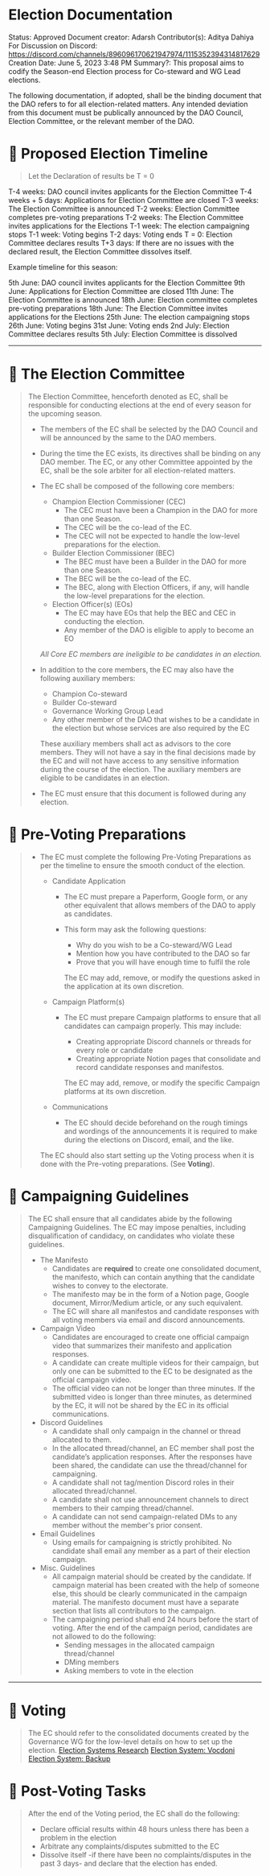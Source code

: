 # Election Documentation

Status: Approved
Document creator: Adarsh
Contributor(s): Aditya Dahiya
For Discussion on Discord: https://discord.com/channels/896096170621947974/1115352394314817629
Creation Date: June 5, 2023 3:48 PM
Summary?: This proposal aims to codify the Season-end Election process for Co-steward and WG Lead elections.

The following documentation, if adopted, shall be the binding document that the DAO refers to for all election-related matters. Any intended deviation from this document must be publically announced by the DAO Council, Election Committee, or the relevant member of the DAO.  

# 💭 Proposed Election Timeline

> Let the Declaration of results be T = 0

T-4 weeks: DAO council invites applicants for the Election Committee
T-4 weeks + 5 days: Applications for Election Committee are closed
T-3 weeks: The Election Committee is announced
T-2 weeks: Election Committee completes pre-voting preparations
T-2 weeks: The Election Committee invites applications for the Elections
T-1 week: The election campaigning stops
T-1 week: Voting begins
T-2 days: Voting ends
T = 0: Election Committee declares results 
T+3 days: If there are no issues with the declared result, the Election Committee dissolves itself.

Example timeline for this season:

5th June: DAO council invites applicants for the Election Committee
9th June: Applications for Election Committee are closed
11th June: The Election Committee is announced
18th June: Election committee completes pre-voting preparations
18th June: The Election Committee invites applications for the Elections
25th June: The election campaigning stops
26th June: Voting begins
31st June: Voting ends
2nd July: Election Committee declares results 
5th July: Election Committee is dissolved
> 

---

# 💭 The Election Committee

> 
> 
> 
> The Election Committee, henceforth denoted as EC, shall be responsible for conducting elections at the end of every season for the upcoming season.
> 
> - The members of the EC shall be selected by the DAO Council and will be announced by the same to the DAO members.
> - During the time the EC exists, its directives shall be binding on any DAO member. The EC, or any other Committee appointed by the EC, shall be the sole arbiter for all election-related matters.
> - The EC shall be composed of the following core members:
>     - Champion Election Commissioner (CEC)
>         - The CEC must have been a Champion in the DAO for more than one Season.
>         - The CEC will be the co-lead of the EC.
>         - The CEC will not be expected to handle the low-level preparations for the election.
>     - Builder Election Commissioner (BEC)
>         - The BEC must have been a Builder in the DAO for more than one Season.
>         - The BEC will be the co-lead of the EC.
>         - The BEC, along with Election Officers, if any, will handle the low-level preparations for the election.
>     - Election Officer(s) (EOs)
>         - The EC may have EOs that help the BEC and CEC in conducting the election.
>         - Any member of the DAO is eligible to apply to become an EO
>     
>     *All Core EC members are ineligible to be candidates in an election.*
>     
> - In addition to the core members, the EC may also have the following auxiliary members:
>     - Champion Co-steward
>     - Builder Co-steward
>     - Governance Working Group Lead
>     - Any other member of the DAO that wishes to be a candidate in the election but whose services are also required by the EC
>     
>     These auxiliary members shall act as advisors to the core members. They will not have a say in the final decisions made by the EC and will not have access to any sensitive information during the course of the election. The auxiliary members are eligible to be candidates in an election. 
>     
> - The EC must ensure that this document is followed during any election.

# 💭 Pre-Voting Preparations

> 
> 
> - The EC must complete the following Pre-Voting Preparations as per the timeline to ensure the smooth conduct of the election.
>     - Candidate Application
>         - The EC must prepare a Paperform, Google form, or any other equivalent that allows members of the DAO to apply as candidates.
>         - This form may ask the following questions:
>             - Why do you wish to be a Co-steward/WG Lead
>             - Mention how you have contributed to the DAO so far
>             - Prove that you will have enough time to fulfil the role
>             
>             The EC may add, remove, or modify the questions asked in the application at its own discretion.
>             
>     - Campaign Platform(s)
>         - The EC must prepare Campaign platforms to ensure that all candidates can campaign properly. This may include:
>             - Creating appropriate Discord channels or threads for every role or candidate
>             - Creating appropriate Notion pages that consolidate and record candidate responses and manifestos.
>             
>             The EC may add, remove, or modify the specific Campaign platforms at its own discretion.
>             
>     - Communications
>         - The EC should decide beforehand on the rough timings and wordings of the announcements it is required to make during the elections on Discord, email, and the like.
>     
>     The EC should also start setting up the Voting process when it is done with the Pre-voting preparations. (See **Voting**). 
>     

# 💭 Campaigning Guidelines

> 
> 
> 
> The EC shall ensure that all candidates abide by the following Campaigning Guidelines. The EC may impose penalties, including disqualification of candidacy, on candidates who violate these guidelines.
> 
> - The Manifesto
>     - Candidates are **required** to create one consolidated document, the manifesto, which can contain anything that the candidate wishes to convey to the electorate.
>     - The manifesto may be in the form of a Notion page, Google document, Mirror/Medium article, or any such equivalent.
>     - The EC will share all manifestos and candidate responses with all voting members via email and discord announcements.
> - Campaign Video
>     - Candidates are encouraged to create one official campaign video that summarizes their manifesto and application responses.
>     - A candidate can create multiple videos for their campaign, but only one can be submitted to the EC to be designated as the official campaign video.
>     - The official video can not be longer than three minutes. If the submitted video is longer than three minutes, as determined by the EC, it will not be shared by the EC in its official communications.
> - Discord Guidelines
>     - A candidate shall only campaign in the channel or thread allocated to them.
>     - In the allocated thread/channel, an EC member shall post the candidate’s application responses. After the responses have been shared, the candidate can use the thread/channel for campaigning.
>     - A candidate shall not tag/mention Discord roles in their allocated thread/channel.
>     - A candidate shall not use announcement channels to direct members to their camping thread/channel.
>     - A candidate can not send campaign-related DMs to any member without the member's prior consent.
> - Email Guidelines
>     - Using emails for campaigning is strictly prohibited. No candidate shall email any member as a part of their election campaign.
> - Misc. Guidelines
>     - All campaign material should be created by the candidate. If campaign material has been created with the help of someone else, this should be clearly communicated in the campaign material. The manifesto document must have a separate section that lists all contributors to the campaign.
>     - The campaigning period shall end 24 hours before the start of voting. After the end of the campaign period, candidates are not allowed to do the following:
>         - Sending messages in the allocated campaign thread/channel
>         - DMing members
>         - Asking members to vote in the election

---

# 💭 Voting

> The EC should refer to the consolidated documents created by the Governance WG for the low-level details on how to set up the election.
[Election Systems Research](../Working%20Groups%201a2aa07165c8493fac51cdd42f4d1ba5/Working%20groups%200adef09e5b64402c82bcf911b23a47a9/Governance%20WG%207176155b78f94db99ac1e17aad125f46/Project%20Design%20Docs%20a0757dd20e4a4855bbc575bc6325c709/Election%20Systems%20Research%206522fef4c5f64e359885a1333473be15.md) 
[Election System: Vocdoni](../Working%20Groups%201a2aa07165c8493fac51cdd42f4d1ba5/Working%20groups%200adef09e5b64402c82bcf911b23a47a9/Governance%20WG%207176155b78f94db99ac1e17aad125f46/Project%20Design%20Docs%20a0757dd20e4a4855bbc575bc6325c709/Election%20System%20Vocdoni%20c97c65f43c05417a87e9a7aa84a4149a.md) 
[Election System: Backup](../Working%20Groups%201a2aa07165c8493fac51cdd42f4d1ba5/Working%20groups%200adef09e5b64402c82bcf911b23a47a9/Governance%20WG%207176155b78f94db99ac1e17aad125f46/Project%20Design%20Docs%20a0757dd20e4a4855bbc575bc6325c709/Election%20System%20Backup%20d46d877c44f94a568d234397c88133b3.md)
> 

# 💭 Post-Voting Tasks

> After the end of the Voting period, the EC shall do the following:
> 
> - Declare official results within 48 hours unless there has been a problem in the election
> - Arbitrate any complaints/disputes submitted to the EC
> - Dissolve itself -if there have been no complaints/disputes in the past 3 days- and declare that the election has ended.
>